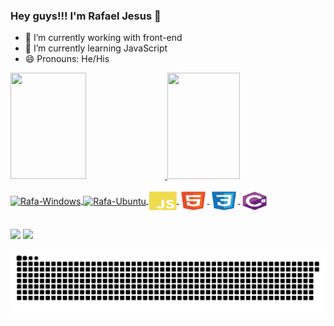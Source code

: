 ### Hey guys!!! I'm Rafael Jesus 👋

- 🔭 I’m currently working with front-end
- 🌱 I’m currently learning JavaScript
- 😄 Pronouns: He/His

<div>
  <a href="https://github.com/rafaelpradoj">
  <img height="170em" width="49%" src="https://github-readme-stats.vercel.app/api?username=rafaelpradoj&show_icons=true&theme=dracula&include_all_commits=true&count_private=true"/>
  <img height="170em" width="48%" src="https://github-readme-stats.vercel.app/api/top-langs/?username=rafaelpradoj&layout=compact&langs_count=7&theme=dracula"/>
</div>
  
<div style="display: inline_block"><br>
   <img align="center" title="Windows" alt="Rafa-Windows" height="30" width="45" src="https://cdn.jsdelivr.net/gh/devicons/devicon/icons/windows8/windows8-original.svg" />
  <img align="center" title="Ubuntu" alt="Rafa-Ubuntu" height="30" width="45" src="https://cdn.jsdelivr.net/gh/devicons/devicon/icons/ubuntu/ubuntu-plain.svg">
  <img align="center" title="JavaScript" alt="Rafa-Js" height="30" width="45" src="https://raw.githubusercontent.com/devicons/devicon/master/icons/javascript/javascript-plain.svg">
  <img align="center" title="HTML" alt="Rafa-HTML" height="30" width="45" src="https://raw.githubusercontent.com/devicons/devicon/master/icons/html5/html5-original.svg">
  <img align="center" title="CSS" alt="Rafa-CSS" height="30" width="45" src="https://raw.githubusercontent.com/devicons/devicon/master/icons/css3/css3-original.svg">
  <img align="center" title="CSharp" alt="Rafa-CSharp" height="30" width="45" src="https://raw.githubusercontent.com/devicons/devicon/master/icons/csharp/csharp-original.svg">
  <img align="right" alt="" src="https://c.tenor.com/Nz_vlGMgXV0AAAAM/done-congrats.gif">
</div>
  
  ##
  
  <div> 
  <a href = "mailto:rafaelpradoj@gmail.com" target="_blank"><img src="https://img.shields.io/badge/Gmail-D14836?style=for-the-badge&logo=gmail&logoColor=white"></a>
  <a href="https://www.linkedin.com/in/rafaelpradoj/" target="_blank"><img src="https://img.shields.io/badge/-LinkedIn-%230077B5?style=for-the-badge&logo=linkedin&logoColor=white"></a>  
  </div>

  ![Snake animation](https://github.com/rafaelpradoj/rafaelpradoj/blob/output/github-contribution-grid-snake.svg)
